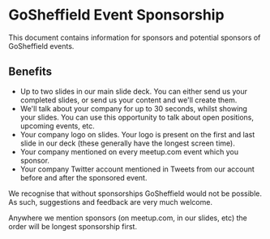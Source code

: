 # GoSheffield Event Sponsorship

This document contains information for sponsors and potential sponsors of GoSheffield events.

## Benefits

- Up to two slides in our main slide deck. You can either send us your completed slides, or send us your content and we'll create them.
- We'll talk about your company for up to 30 seconds, whilst showing your slides. You can use this opportunity to talk about open positions, upcoming events, etc.
- Your company logo on slides. Your logo is present on the first and last slide in our deck (these generally have the longest screen time).
- Your company mentioned on every meetup.com event which you sponsor.
- Your company Twitter account mentioned in Tweets from our account before and after the sponsored event.

We recognise that without sponsorships GoSheffield would not be possible. As such, suggestions and feedback are very much welcome.

Anywhere we mention sponsors (on meetup.com, in our slides, etc) the order will be longest sponsorship first.
